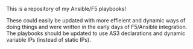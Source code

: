 This is a repository of my Ansible/F5 playbooks!

These could easily be updated with more effieient and dynamic ways of doing things and were written in the early days of F5/Ansible integration.  The playbooks should be updated to use AS3 declarations and dynamic variable IPs (instead of static IPs). 
